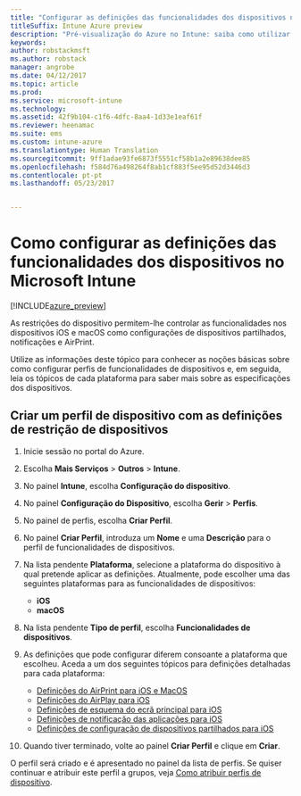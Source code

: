 ```yaml
---
title: "Configurar as definições das funcionalidades dos dispositivos no Intune"
titleSuffix: Intune Azure preview
description: "Pré-visualização do Azure no Intune: saiba como utilizar o Intune para configurar funcionalidades nos dispositivos que gere."
keywords: 
author: robstackmsft
ms.author: robstack
manager: angrobe
ms.date: 04/12/2017
ms.topic: article
ms.prod: 
ms.service: microsoft-intune
ms.technology: 
ms.assetid: 42f9b104-c1f6-4dfc-8aa4-1d33e1eaf61f
ms.reviewer: heenamac
ms.suite: ems
ms.custom: intune-azure
ms.translationtype: Human Translation
ms.sourcegitcommit: 9ff1adae93fe6873f5551cf58b1a2e89638dee85
ms.openlocfilehash: f584d76a498264f8ab1cf883f5ee95d52d3446d3
ms.contentlocale: pt-pt
ms.lasthandoff: 05/23/2017


---
```


# <a name="how-to-configure-device-feature-settings-in-microsoft-intune"></a>Como configurar as definições das funcionalidades dos dispositivos no Microsoft Intune

[!INCLUDE[azure_preview](./includes/azure_preview.md)]

As restrições do dispositivo permitem-lhe controlar as funcionalidades nos dispositivos iOS e macOS como configurações de dispositivos partilhados, notificações e AirPrint.

Utilize as informações deste tópico para conhecer as noções básicas sobre como configurar perfis de funcionalidades de dispositivos e, em seguida, leia os tópicos de cada plataforma para saber mais sobre as especificações dos dispositivos.

## <a name="create-a-device-profile-containing-device-restriction-settings"></a>Criar um perfil de dispositivo com as definições de restrição de dispositivos

1. Inicie sessão no portal do Azure.
2. Escolha **Mais Serviços** > **Outros** > **Intune**.
3. No painel **Intune**, escolha **Configuração do dispositivo**.
2. No painel **Configuração do Dispositivo**, escolha **Gerir** > **Perfis**.
3. No painel de perfis, escolha **Criar Perfil**.
4. No painel **Criar Perfil**, introduza um **Nome** e uma **Descrição** para o perfil de funcionalidades de dispositivos.
5. Na lista pendente **Plataforma**, selecione a plataforma do dispositivo à qual pretende aplicar as definições. Atualmente, pode escolher uma das seguintes plataformas para as funcionalidades de dispositivos:
    - **iOS**
    - **macOS**
6. Na lista pendente **Tipo de perfil**, escolha **Funcionalidades de dispositivos**. 
7. As definições que pode configurar diferem consoante a plataforma que escolheu. Aceda a um dos seguintes tópicos para definições detalhadas para cada plataforma:
    - [Definições do AirPrint para iOS e MacOS](air-print-settings-ios-macos.md)
     - [Definições do AirPlay para iOS](airplay-settings-ios.md)
    - [Definições de esquema do ecrã principal para iOS](home-screen-settings-ios.md)
    - [Definições de notificação das aplicações para iOS](app-notification-settings-ios.md)
    - [Definições de configuração de dispositivos partilhados para iOS](shared-device-settings-ios.md)

8. Quando tiver terminado, volte ao painel **Criar Perfil** e clique em **Criar**.

O perfil será criado e é apresentado no painel da lista de perfis.
Se quiser continuar e atribuir este perfil a grupos, veja [Como atribuir perfis de dispositivo](device-profile-assign.md).




